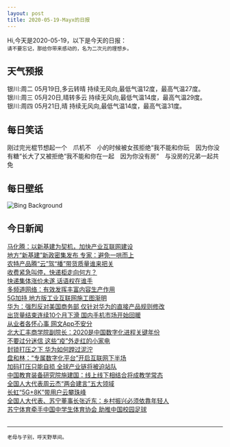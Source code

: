 ```yaml
---
layout: post
title: 2020-05-19-Mayx的日报
---
```


Hi,今天是2020-05-19，以下是今天的日报：<br><small>
请不要忘记，那给你带来感动的，名为二次元的理想乡。</small><!--more-->
## 天气预报
银川:周二 05月19日,多云转晴 持续无风向,最低气温12度，最高气温27度。<br>银川:周三 05月20日,晴转多云 持续无风向,最低气温14度，最高气温29度。<br>银川:周四 05月21日,晴 持续无风向,最低气温14度，最高气温31度。
## 每日笑话
刚过完光棍节想起一个　爪机不　小的时候被女孩拒绝“我不能和你玩　因为你没有糖“长大了又被拒绝“我不能和你在一起　因为你没有房“　与没房的兄弟一起共免
## 每日壁纸
![Bing Background](https://cn.bing.com/th?id=OHR.QatarMuseum_EN-US2624327100_1920x1080.jpg&rf=LaDigue_1920x1080.jpg&pid=hp "National Museum of Qatar in Doha, Qatar (© Hasan Zaidi/Shutterstock)")
## 今日新闻

[马化腾：以新基建为契机，加快产业互联网建设](http://it.people.com.cn/n1/2020/0519/c1009-31714360.html)   
[地方“新基建”新政密集发布 专家：避免一哄而上](http://it.people.com.cn/n1/2020/0519/c1009-31714493.html)   
[农特产品腾“云”驾“播”带货质量谁来把关](http://it.people.com.cn/n1/2020/0519/c1009-31714468.html)   
[收费紧急叫停，快递柜走向何方？](http://it.people.com.cn/n1/2020/0519/c1009-31714413.html)   
[快递集体涨价未遂 话语权在谁手](http://it.people.com.cn/n1/2020/0519/c1009-31714261.html)   
[多频道网络：有效发挥丰富内容生产作用](http://it.people.com.cn/n1/2020/0519/c1009-31714331.html)   
[5G加持 地方版工业互联网施工图渐明](http://it.people.com.cn/n1/2020/0519/c1009-31714301.html)   
[华为：强烈反对美国商务部 仅针对华为的直接产品规则修改](http://it.people.com.cn/n1/2020/0519/c1009-31714296.html)   
[出货量结束连续10个月下滑 国内手机市场开始回暖](http://it.people.com.cn/n1/2020/0519/c1009-31714284.html)   
[从业者各怀心事 网文App不安分](http://it.people.com.cn/n1/2020/0519/c1009-31714260.html)   
[北大汇丰商学院副院长：2020是中国数字化进程关键年份](http://it.people.com.cn/n1/2020/0518/c1009-31713626.html)   
[不要过分迷信 这些“疫”外走红的小家电](http://it.people.com.cn/n1/2020/0519/c1009-31714204.html)   
[封锁打压之下 华为如何蹚过泥泞](http://it.people.com.cn/n1/2020/0519/c1009-31714251.html)   
[盘和林：“专属数字化平台”开启互联网下半场](http://it.people.com.cn/n1/2020/0518/c1009-31713690.html)   
[加码打压只能自损 全球产业链将被迫站队](http://it.people.com.cn/n1/2020/0519/c1009-31714189.html)   
[中国教育装备研究院施建国：线上线下相结合将成教学常态](http://it.people.com.cn/n1/2020/0518/c1009-31713633.html)   
[全国人大代表周云杰“两会建言”五大领域](http://it.people.com.cn/n1/2020/0518/c1009-31713733.html)   
[长虹“5G+8K”带用户云攀珠峰](http://it.people.com.cn/n1/2020/0518/c1009-31713741.html)   
[全国人大代表、苏宁董事长张近东：乡村振兴必须依靠年轻人](http://it.people.com.cn/n1/2020/0518/c1009-31713742.html)   
[苏宁体育牵手中国中学生体育协会 助推中国校园足球](http://it.people.com.cn/n1/2020/0518/c1009-31713727.html)   
<br />

***

<small>老母与子别，呼天野草间。</small>
